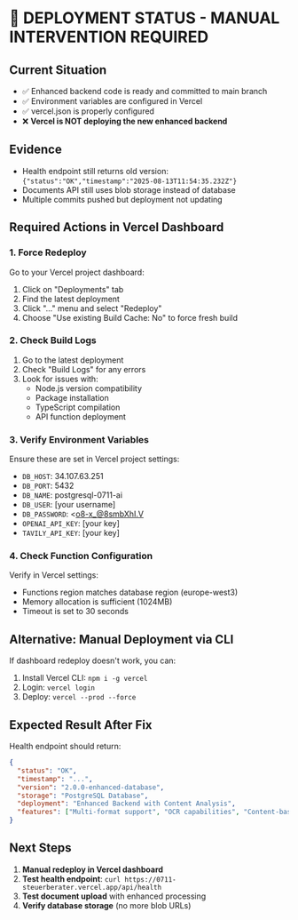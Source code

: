 # 🚨 DEPLOYMENT STATUS - MANUAL INTERVENTION REQUIRED

## Current Situation
- ✅ Enhanced backend code is ready and committed to main branch
- ✅ Environment variables are configured in Vercel
- ✅ vercel.json is properly configured
- ❌ **Vercel is NOT deploying the new enhanced backend**

## Evidence
- Health endpoint still returns old version: `{"status":"OK","timestamp":"2025-08-13T11:54:35.232Z"}`
- Documents API still uses blob storage instead of database
- Multiple commits pushed but deployment not updating

## Required Actions in Vercel Dashboard

### 1. Force Redeploy
Go to your Vercel project dashboard:
1. Click on "Deployments" tab
2. Find the latest deployment
3. Click "..." menu and select "Redeploy"
4. Choose "Use existing Build Cache: No" to force fresh build

### 2. Check Build Logs
1. Go to the latest deployment
2. Check "Build Logs" for any errors
3. Look for issues with:
   - Node.js version compatibility
   - Package installation
   - TypeScript compilation
   - API function deployment

### 3. Verify Environment Variables
Ensure these are set in Vercel project settings:
- `DB_HOST`: 34.107.63.251
- `DB_PORT`: 5432
- `DB_NAME`: postgresql-0711-ai
- `DB_USER`: [your username]
- `DB_PASSWORD`: <o8-x_@8smbXhI.V
- `OPENAI_API_KEY`: [your key]
- `TAVILY_API_KEY`: [your key]

### 4. Check Function Configuration
Verify in Vercel settings:
- Functions region matches database region (europe-west3)
- Memory allocation is sufficient (1024MB)
- Timeout is set to 30 seconds

## Alternative: Manual Deployment via CLI
If dashboard redeploy doesn't work, you can:
1. Install Vercel CLI: `npm i -g vercel`
2. Login: `vercel login`
3. Deploy: `vercel --prod --force`

## Expected Result After Fix
Health endpoint should return:
```json
{
  "status": "OK",
  "timestamp": "...",
  "version": "2.0.0-enhanced-database",
  "storage": "PostgreSQL Database",
  "deployment": "Enhanced Backend with Content Analysis",
  "features": ["Multi-format support", "OCR capabilities", "Content-based analysis", "German tax classification"]
}
```

## Next Steps
1. **Manual redeploy in Vercel dashboard**
2. **Test health endpoint**: `curl https://0711-steuerberater.vercel.app/api/health`
3. **Test document upload** with enhanced processing
4. **Verify database storage** (no more blob URLs)